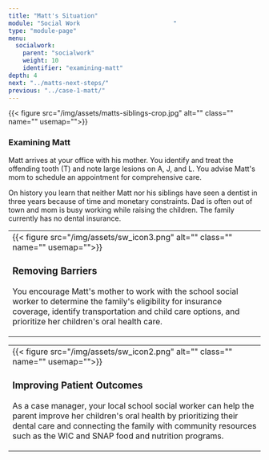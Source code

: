 ```yaml
---
title: "Matt's Situation"
module: "Social Work                          "
type: "module-page"
menu:
  socialwork:
    parent: "socialwork"
    weight: 10
    identifier: "examining-matt"
depth: 4
next: "../matts-next-steps/"
previous: "../case-1-matt/"
---
```

<div class="pageblock"><div class="right">{{< figure src="/img/assets/matts-siblings-crop.jpg" alt="" class="" name="" usemap="">}}</div>
</div><div class="pageblock"><h3>Examining Matt</h3><div class="maintext"><p>Matt arrives at your office with his mother. You identify and treat the offending tooth (T) and note large lesions on A, J, and L. You advise Matt's mom to schedule an appointment for comprehensive care.</p>
<p>On history you learn that neither Matt nor his siblings have seen a dentist in three years because of time and monetary constraints. Dad is often out of town and mom is busy working while raising the children. The family currently has no dental insurance.</p></div>
</div><div class="pageblock"><table>
<tr>
<td>
<div class="left" style="margin: 0 15px 0 0;">
{{< figure src="/img/assets/sw_icon3.png" alt="" class="" name="" usemap="">}}</div>
<div class="seven-ways"><h3>Removing Barriers</h3>
<div class="maintext"><p>You encourage Matt's mother to work with the school social worker to determine the family's eligibility for insurance coverage, identify transportation and child care options, and prioritize her children's oral health care.</p></div></div>
</td>
</tr>
</table>
</div><div class="pageblock"><table>
<tr>
<td>
<div class="left" style="margin: 0 15px 0 0;">
{{< figure src="/img/assets/sw_icon2.png" alt="" class="" name="" usemap="">}}</div>
<div class="seven-ways"><h3>Improving Patient Outcomes</h3>
<div class="maintext"><p>As a case manager, your local school social worker can help the parent improve her children's oral health by prioritizing their dental care and connecting the family with community resources such as the WIC and SNAP food and nutrition programs.</p></div></div>
</td>
</tr>
</table>
</div>